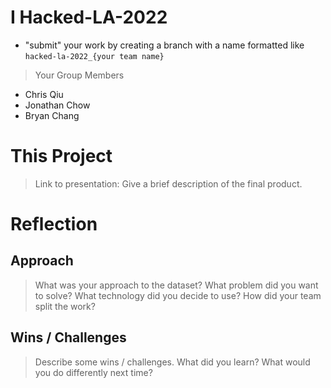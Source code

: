# I Hacked-LA-2022
- "submit" your work by creating a branch with a name formatted like `hacked-la-2022_{your team name}`
  
> Your Group Members
- Chris Qiu
- Jonathan Chow
- Bryan Chang

# This Project
> Link to presentation: 
> Give a brief description of the final product. 

# Reflection
## Approach
> What was your approach to the dataset? What problem did you want to solve? What technology did you decide to use? How did your team split the work?

## Wins / Challenges
> Describe some wins / challenges. What did you learn? What would you do differently next time?


